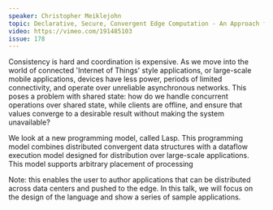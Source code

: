 ```yaml
---
speaker: Christopher Meiklejohn
topic: Declarative, Secure, Convergent Edge Computation - An Approach for the Internet of Things
video: https://vimeo.com/191485103
issue: 178
---
```


Consistency is hard and coordination is expensive. As we move into the world of connected 'Internet of Things' style applications, or large-scale mobile applications, devices have less power, periods of limited connectivity, and operate over unreliable asynchronous networks. This poses a problem with shared state: how do we handle concurrent operations over shared state, while clients are offline, and ensure that values converge to a desirable result without making the system unavailable?

We look at a new programming model, called Lasp. This programming model combines distributed convergent data structures with a dataflow execution model designed for distribution over large-scale applications. This model supports arbitrary placement of processing

Note: this enables the user to author applications that can be distributed across data centers and pushed to the edge. In this talk, we will focus on the design of the language and show a series of sample applications.

